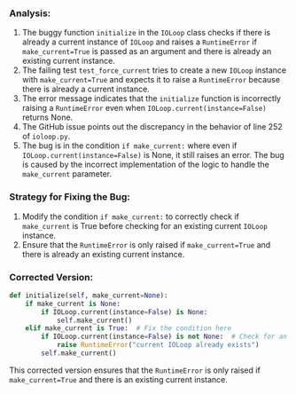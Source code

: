 ### Analysis:
1. The buggy function `initialize` in the `IOLoop` class checks if there is already a current instance of `IOLoop` and raises a `RuntimeError` if `make_current=True` is passed as an argument and there is already an existing current instance.
2. The failing test `test_force_current` tries to create a new `IOLoop` instance with `make_current=True` and expects it to raise a `RuntimeError` because there is already a current instance.
3. The error message indicates that the `initialize` function is incorrectly raising a `RuntimeError` even when `IOLoop.current(instance=False)` returns None.
4. The GitHub issue points out the discrepancy in the behavior of line 252 of `ioloop.py`.
5. The bug is in the condition `if make_current:` where even if `IOLoop.current(instance=False)` is None, it still raises an error. The bug is caused by the incorrect implementation of the logic to handle the `make_current` parameter.

### Strategy for Fixing the Bug:
1. Modify the condition `if make_current:` to correctly check if `make_current` is True before checking for an existing current `IOLoop` instance.
2. Ensure that the `RuntimeError` is only raised if `make_current=True` and there is already an existing current instance.

### Corrected Version:
```python
def initialize(self, make_current=None):
    if make_current is None:
        if IOLoop.current(instance=False) is None:
            self.make_current()
    elif make_current is True:  # Fix the condition here
        if IOLoop.current(instance=False) is not None:  # Check for an existing instance
            raise RuntimeError("current IOLoop already exists")
        self.make_current()
```

This corrected version ensures that the `RuntimeError` is only raised if `make_current=True` and there is an existing current instance.